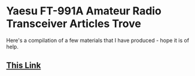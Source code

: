 # Yaesu FT-991A Amateur Radio Transceiver Articles Trove

Here's a compilation of a few materials that I have produced - hope it is of help.

## [This Link](https://github.com/rfrht/FT-991A/wiki)
